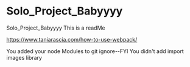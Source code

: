 # Solo_Project_Babyyyy
Solo_Project_Babyyyy
This is a readMe

https://www.taniarascia.com/how-to-use-webpack/

You added your node Modules to git ignore--FYI
You didn't add import images library